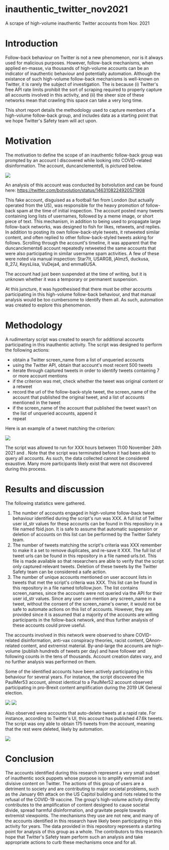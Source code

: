 # inauthentic_twitter_nov2021
A scrape of high-volume inauthentic Twitter accounts from Nov. 2021

# Introduction
Follow-back behaviour on Twitter is not a new phenomenon, nor is it always used for malicious purposes. However, follow-back mechanisms, when applied en-masse, via thousands of high-volume accounts can be an indicator of inauthentic behaviour and potentially automation. Although the existance of such high-volume follow-back mechanisms is well-known on Twitter, it is rarely the subject of investigation. The is because (i) Twitter's free API rate limits prohibit the sort of scraping required to properly capture all accounts involved in this activity, and (ii) the sheer size of these networks mean that crawling this space can take a very long time.

This short report details the methodology used to capture members of a high-volume follow-back group, and includes data as a starting point that we hope Twitter's Safety team will act upon.

# Motivation
The motivation to define the scope of an inauthentic follow-back group was prompted by an account I discovered while looking into COVID-related disinformation. The account, duncanclements6, is pictured below.

![](images/gooner2.jpeg)

An analysis of this account was conducted by botvolution and can be found here: https://twitter.com/botvolution/status/1463108224920571908

This fake account, disguised as a football fan from London (but actually operated from the US), was responsible for the heavy promotion of follow-back spam at the time of initial inspection. The account posted many tweets containing long lists of usernames, followed by a meme image, or short piece of text. This mechanism, in addition to being used to propagate large follow-back networks, was designed to fish for likes, retweets, and replies. In addition to posting its own follow-back-style tweets, it retweeted similar content, and often replied to other follow-back-styled tweets asking for follows. Scrolling through the account's timeline, it was apparent that the duncanclements6 account repeatedly retweeted the same accounts that were also participating in similar username spam activities. A few of these were noted via manual inspection: Star7lt, USARGB, jAlmz5, duckusa, 8_27J, KeysLiisa, VuDeja4, and emma6USA. 

The account had just been suspended at the time of writing, but it is unknown whether it was a temporary or permanent suspension.

At this juncture, it was hypothesised that there must be other accounts participating in this high-volume follow-back behaviour, and that manual analysis would be too cumbersome to identify them all. As such, automation was created to explore this phenomenon.

# Methodology
A rudimentary script was created to search for additional accounts participating in this inauthentic activity. The script was designed to perform the following actions:
- obtain a Twitter screen_name from a list of unqueried accounts
- using the Twitter API, obtain that account's most recent 500 tweets
- iterate through captured tweets in order to identify tweets containing 7 or more account mentions
- if the criterion was met, check whether the tweet was original content or a retweet
- record the url of the follow-back-style tweet, the screen_name of the account that published the original tweet, and a list of accounts mentioned in the tweet
- if the screen_name of the account that published the tweet wasn't on the list of unqueried accounts, append it
- repeat

Here is an example of a tweet matching the criterion:

![](images/example_followback_tweet.png)

The script was allowed to run for XXX hours between 11:00 November 24th 2021 and . Note that the script was terminated before it had been able to query all accounts. As such, the data collected cannot be considered exaustive. Many more participants likely exist that were not discovered during this process.

# Results and discussion
The following statistics were gathered.
1. The number of accounts engaged in high-volume follow-back tweet behaviour identified during the script's run was XXX. A full list of Twitter user id_str values for these accounts can be found in this repository in a file named fbid.json. It is safe to assume that automatic suspension or deletion of accounts on this list can be performed by the Twitter Safety team.
2. The number of tweets matching the script's criteria was XXX remember to make it a set to remove duplicates, and re-save it XXX. The full list of tweet urls can be found in this repository in a file named urls.txt. This file is made available so that researchers are able to verify that the script only captured relevant tweets. Deletion of these tweets by the Twitter Safety team can be considered a safe action.
3. The number of unique accounts mentioned on user account lists in tweets that met the script's criteria was XXX. This list can be found in this repository in a file named tofollow.json. The list contains screen_names, since the accounts were not queried via the API for their user id_str values. Since any user can mention any screen_name in a tweet, without the consent of the screen_name's owner, it would not be safe to automate actions on this list of accounts. However, they are provided since it is assumed that a majority of the accounts are willing participants in the follow-back network, and thus further analysis of these accounts could prove useful.

The accounts involved in this network were observed to share COVID-related disinformation, anti-vax conspiracy theories, racist content, QAnon-related content, and extremist material. By-and-large the accounts are high-volume (publish hundreds of tweets per day) and have follower and following counts in the tens of thousands. Account creation dates vary, and no further analysis was performed on them.

Some of the identified accounts have been actively participating in this behaviour for several years. For instance, the script discovered the PaulMer53 account, almost identical to a PaulMer52 account observed participating in pro-Brexit content amplification during the 2019 UK General election.

![](images/PaulMer53.png)
![](images/PaulMer52.png)

Also observed were accounts that auto-delete tweets at a rapid rate. For instance, according to Twitter's UI, this account has published 47.6k tweets. The script was ony able to obtain 175 tweets from the account, meaning that the rest were deleted, likely by automation.

![](images/LindaNTx.png)

# Conclusion
The accounts identified during this research represent a very small subset of inauthentic sock puppets whose purpose is to amplify extremist and divisive content on Twitter. The actions of this group of users are a detriment to society and are contributing to major societal problems, such as the January 6th attack on the US Capitol building and riots related to the refusal of the COVID-19 vaccine. The group's high-volume activity directly contributes to the amplification of content designed to cause societal divide, spread harmful disinformation, and gravitate people towards extremist viewpoints. The mechanisms they use are not new, and many of the accounts identified in this research have likely been participating in this activity for years. The data provided in this repository represents a starting point for analysis of this group as a whole. The contributors to this research hope that Twitter's Safety team perform such an analysis and take appropriate actions to curb these mechanisms once and for all.
